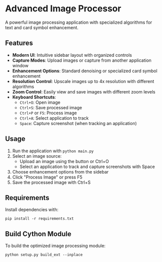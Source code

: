 # Advanced Image Processor

A powerful image processing application with specialized algorithms for text and card symbol enhancement.

## Features

- **Modern UI**: Intuitive sidebar layout with organized controls
- **Capture Modes**: Upload images or capture from another application window
- **Enhancement Options**: Standard denoising or specialized card symbol enhancement
- **Resolution Control**: Upscale images up to 4x resolution with different algorithms
- **Zoom Control**: Easily view and save images with different zoom levels
- **Keyboard Shortcuts**:
  - `Ctrl+O`: Open image
  - `Ctrl+S`: Save processed image
  - `Ctrl+P` or `F5`: Process image
  - `Ctrl+A`: Select application to track
  - `Space`: Capture screenshot (when tracking an application)

## Usage

1. Run the application with `python main.py`
2. Select an image source:
   - Upload an image using the button or Ctrl+O
   - Select an application to track and capture screenshots with Space
3. Choose enhancement options from the sidebar
4. Click "Process Image" or press F5
5. Save the processed image with Ctrl+S

## Requirements

Install dependencies with:
```
pip install -r requirements.txt
```

## Build Cython Module

To build the optimized image processing module:
```
python setup.py build_ext --inplace
```